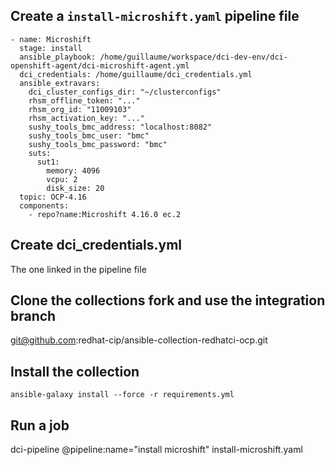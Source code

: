 
## Create a `install-microshift.yaml` pipeline file

```
- name: Microshift
  stage: install
  ansible_playbook: /home/guillaume/workspace/dci-dev-env/dci-openshift-agent/dci-microshift-agent.yml
  dci_credentials: /home/guillaume/dci_credentials.yml
  ansible_extravars:
    dci_cluster_configs_dir: "~/clusterconfigs"
    rhsm_offline_token: "..."
    rhsm_org_id: "11009103"
    rhsm_activation_key: "..."
    sushy_tools_bmc_address: "localhost:8082"
    sushy_tools_bmc_user: "bmc"
    sushy_tools_bmc_password: "bmc"
    suts:
      sut1:
        memory: 4096
        vcpu: 2
        disk_size: 20
  topic: OCP-4.16
  components:
    - repo?name:Microshift 4.16.0 ec.2

```

## Create dci_credentials.yml

The one linked in the pipeline file

## Clone the collections fork and use the integration branch

git@github.com:redhat-cip/ansible-collection-redhatci-ocp.git

## Install the collection

```
ansible-galaxy install --force -r requirements.yml
```

## Run a job

dci-pipeline @pipeline:name="install microshift" install-microshift.yaml